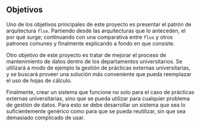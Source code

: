 ##  Objetivos
Uno de los objetivos principales de este proyecto es presentar el patrón de arquitectura `flux`. Partiendo desde las arquitecturas que lo anteceden, el por qué surge; continuando con una comparativa entre `flux` y otros patrones comunes y finalmente explicando a fondo en que consiste.

Otro objetivo de este proyecto es tratar de mejorar el proceso de mantenimiento de datos dentro de los departamentos universitarios. Se utilizará a modo de ejemplo la gestión de prácticas externas universitarias, y se buscará proveer una solución más conveniente que pueda reemplazar el uso de hojas de cálculo.

Finalmente, crear un sistema que funcione no solo para el caso de prácticas externas universitarias, sino que se pueda utilizar para cualquier problema de gestión de datos. Para esto se debe desarrollar un sistema que sea lo suficientemente genérico como para que se pueda reutilizar, sin que sea demasiado complicado de usar.